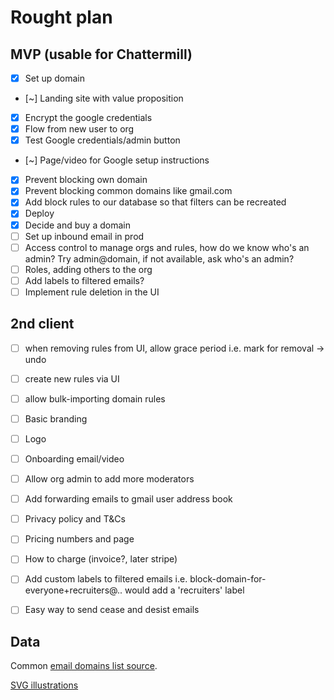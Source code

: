 # Rought plan

## MVP (usable for Chattermill)
- [x] Set up domain
- [~] Landing site with value proposition
- [x] Encrypt the google credentials
- [x] Flow from new user to org
- [x] Test Google credentials/admin button
- [~] Page/video for Google setup instructions
- [x] Prevent blocking own domain
- [x] Prevent blocking common domains like gmail.com
- [x] Add block rules to our database so that filters can be recreated
- [x] Deploy
- [x] Decide and buy a domain
- [ ] Set up inbound email in prod
- [ ] Access control to manage orgs and rules, how do we know who's an admin? Try admin@domain, if not available, ask who's an admin?
- [ ] Roles, adding others to the org
- [ ] Add labels to filtered emails?
- [ ] Implement rule deletion in the UI

## 2nd client
- [ ] when removing rules from UI, allow grace period i.e. mark for removal -> undo
- [ ] create new rules via UI
- [ ] allow bulk-importing domain rules
- [ ] Basic branding
- [ ] Logo
- [ ] Onboarding email/video
- [ ] Allow org admin to add more moderators
- [ ] Add forwarding emails to gmail user address book
- [ ] Privacy policy and T&Cs
- [ ] Pricing numbers and page
- [ ] How to charge (invoice?, later stripe)
- [ ] Add custom labels to filtered emails i.e. block-domain-for-everyone+recruiters@.. would add a 'recruiters' label
- [ ] Easy way to send cease and desist emails


## Data

Common [email domains list source](https://gist.github.com/ammarshah/f5c2624d767f91a7cbdc4e54db8dd0bf).

[SVG illustrations](https://freesvgillustration.com)